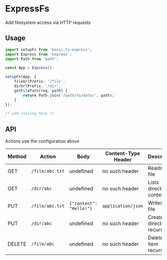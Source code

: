 # ExpressFs
Add filesystem access via HTTP requests

## Usage
```TypeScript
import setupFs from 'basic-fs-express';
import Express from 'express';
import Path from 'path';

const App = Express();

setupFs(App, {
    fileUrlPrefix: '/file',
    dirUrlPrefix: '/dir',
    getFilePath(req, path) {
        return Path.join('/path/to/data/', path);
    }
});

/* add routing here */
```

## API
Actions use the configuration above

| Method | Action             | Body                    | Content-Type Header | Description                   |
| ------ | ------------------ | ----------------------- | ------------------- | ----------------------------- |
| GET    | `/file/abc.txt`    | undefined               | no such header      | Reads the file                |
| GET    | `/dir/abc`         | undefined               | no such header      | Lists directory contents      |
| PUT    | `/file/abc.txt`    | `{"content": "Hello!"}` | `application/json`  | Writes the file               |
| PUT    | `/dir/abc`         | undefined               | no such header      | Creates directory recursively |
| DELETE | `/file/abc`        | undefined               | no such header      | Deletes the item recursively  |
